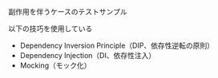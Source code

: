 副作用を伴うケースのテストサンプル

以下の技巧を使用している

* Dependency Inversion Principle（DIP、依存性逆転の原則）
* Dependency Injection（DI、依存性注入）
* Mocking（モック化）